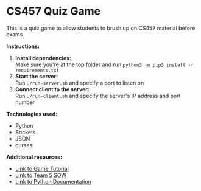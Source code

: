 # CS457 Quiz Game

This is a quiz game to allow students to brush up on CS457 material before exams

**Instructions:**
1. **Install dependencies:** <br/>
Make sure you're at the top folder and run `python3 -m pip3 install -r requirements.txt`
2. **Start the server:** <br/>
Run `./run-server.sh` and specify a port to listen on
3. **Connect client to the server:** <br/>
Run `./run-client.sh` and specify the server's IP address and port number

**Technologies used:**
* Python
* Sockets
* JSON
* curses

**Additional resources:**
* [Link to Game Tutorial](docs/game-tutorial.md)
* [Link to Team 5 SOW](docs/SOW.md)
* [Link to Python Documentation](docs/python-docs.md)
